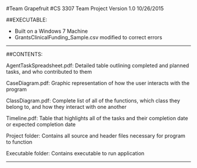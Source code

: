 #Team Grapefruit
#CS 3307 Team Project Version 1.0 10/26/2015

##EXECUTABLE:
 - Built on a Windows 7 Machine
 - GrantsClinicalFunding_Sample.csv modified to correct errors
 
-------------------------------------------

##CONTENTS:

AgentTaskSpreadsheet.pdf: Detailed table outlining completed and planned tasks, and who contributed to them

CaseDiagram.pdf: Graphic representation of how the user interacts with the program

ClassDiagram.pdf: Complete list of all of the functions, which class they belong to, and how they interact with one another

Timeline.pdf: Table that highlights all of the tasks and their completion date or expected completion date

Project folder: Contains all source and header files necessary for program to function

Executable folder: Contains executable to run application

-------------------------------------------
